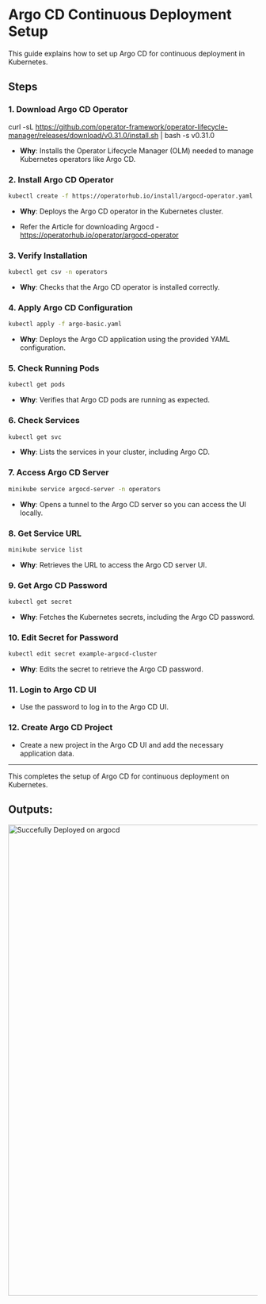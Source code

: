 # Argo CD Continuous Deployment Setup

This guide explains how to set up Argo CD for continuous deployment in Kubernetes.

## Steps

### 1. **Download Argo CD Operator**

  curl -sL https://github.com/operator-framework/operator-lifecycle-manager/releases/download/v0.31.0/install.sh | bash -s v0.31.0

- **Why**: Installs the Operator Lifecycle Manager (OLM) needed to manage Kubernetes operators like Argo CD.

### 2. **Install Argo CD Operator**

```bash
kubectl create -f https://operatorhub.io/install/argocd-operator.yaml
```
- **Why**: Deploys the Argo CD operator in the Kubernetes cluster.

- Refer the Article for downloading Argocd - https://operatorhub.io/operator/argocd-operator

### 3. **Verify Installation**

```bash
kubectl get csv -n operators
```
- **Why**: Checks that the Argo CD operator is installed correctly.

### 4. **Apply Argo CD Configuration**

```bash
kubectl apply -f argo-basic.yaml
```
- **Why**: Deploys the Argo CD application using the provided YAML configuration.

### 5. **Check Running Pods**

```bash
kubectl get pods
```
- **Why**: Verifies that Argo CD pods are running as expected.

### 6. **Check Services**

```bash
kubectl get svc
```
- **Why**: Lists the services in your cluster, including Argo CD.

### 7. **Access Argo CD Server**

```bash
minikube service argocd-server -n operators
```
- **Why**: Opens a tunnel to the Argo CD server so you can access the UI locally.

### 8. **Get Service URL**

```bash
minikube service list
```
- **Why**: Retrieves the URL to access the Argo CD server UI.

### 9. **Get Argo CD Password**

```bash
kubectl get secret
```
- **Why**: Fetches the Kubernetes secrets, including the Argo CD password.

### 10. **Edit Secret for Password**

```bash
kubectl edit secret example-argocd-cluster
```
- **Why**: Edits the secret to retrieve the Argo CD password.

### 11. **Login to Argo CD UI**

- Use the password to log in to the Argo CD UI.

### 12. **Create Argo CD Project**

- Create a new project in the Argo CD UI and add the necessary application data.

---

This completes the setup of Argo CD for continuous deployment on Kubernetes.

## Outputs:

<img width="950" alt="Succefully Deployed on argocd" src="https://github.com/user-attachments/assets/c13d9745-d305-49bb-a9f4-a36c8765dd1d" />

